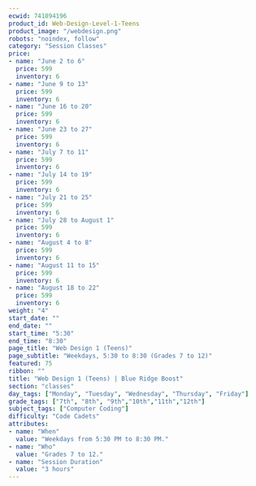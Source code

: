 ```yaml
---
ecwid: 741894196
product_id: Web-Design-Level-1-Teens
product_image: "/webdesign.png"
robots: "noindex, follow"
category: "Session Classes"
price:
- name: "June 2 to 6"
  price: 599
  inventory: 6
- name: "June 9 to 13"
  price: 599
  inventory: 6
- name: "June 16 to 20"
  price: 599
  inventory: 6
- name: "June 23 to 27"
  price: 599
  inventory: 6
- name: "July 7 to 11"
  price: 599
  inventory: 6
- name: "July 14 to 19"
  price: 599
  inventory: 6
- name: "July 21 to 25"
  price: 599
  inventory: 6
- name: "July 28 to August 1"
  price: 599
  inventory: 6
- name: "August 4 to 8"
  price: 599
  inventory: 6
- name: "August 11 to 15"
  price: 599
  inventory: 6
- name: "August 18 to 22"
  price: 599
  inventory: 6
weight: "4"
start_date: ""
end_date: ""
start_time: "5:30"
end_time: "8:30"
page_title: "Web Design 1 (Teens)"
page_subtitle: "Weekdays, 5:30 to 8:30 (Grades 7 to 12)"
featured: 75
ribbon: ""
title: "Web Design 1 (Teens) | Blue Ridge Boost"
section: "classes"
day_tags: ["Monday", "Tuesday", "Wednesday", "Thursday", "Friday"]
grade_tags: ["7th", "8th", "9th","10th","11th","12th"]
subject_tags: ["Computer Coding"]
difficulty: "Code Cadets"
attributes:
- name: "When"
  value: "Weekdays from 5:30 PM to 8:30 PM."
- name: "Who"
  value: "Grades 7 to 12."
- name: "Session Duration"
  value: "3 hours"
---
```

